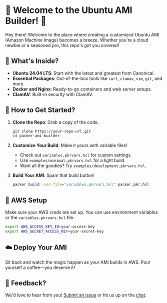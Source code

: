 # 🎉 Welcome to the Ubuntu AMI Builder! 🎉

Hey there! Welcome to the place where creating a customized Ubuntu AMI (Amazon Machine Image) becomes a breeze. Whether you're a cloud newbie or a seasoned pro, this repo's got you covered!

## 🚀 What's Inside?

- **Ubuntu 24.04 LTS**: Start with the latest and greatest from Canonical.
- **Essential Packages**: Out-of-the-box tools like `curl`, `clamav`, `vim`, `git`, and more.
- **Docker and Nginx**: Ready-to-go containers and web server setups.
- **ClamAV**: Built-in security with ClamAV.

## 🔧 How to Get Started?

1. **Clone the Repo**: Grab a copy of the code.
   ```bash
   git clone https://your-repo-url.git
   cd packer-ami-builder
   ```

2. **Customize Your Build**: Make it yours with variable files!
   - Check out `variables.pkrvars.hcl` for custom settings.
   - Use `examples/minimal.pkrvars.hcl` for a light build.
   - Want all the goodies? Try `examples/development.pkrvars.hcl`.

3. **Build Your AMI**: Spam that build button!
   ```bash
   packer build -var-file="variables.pkrvars.hcl" packer.pkr.hcl
   ```

## 🔑 AWS Setup

Make sure your AWS creds are set up. You can use environment variables or the `variables.pkrvars.hcl` file.

```bash
export AWS_ACCESS_KEY_ID=your-access-key
export AWS_SECRET_ACCESS_KEY=your-secret-key
```

## ☁️ Deploy Your AMI

Sit back and watch the magic happen as your AMI builds in AWS. Pour yourself a coffee—you deserve it!

## 💌 Feedback?

We'd love to hear from you! [Submit an issue](https://gitlab.com/your-issue-tracker)
or hit us up on the [chat](https://your-chat-platform).
